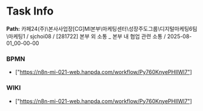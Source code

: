 # Task Info

**Path:** 카페24(주)\본사사업장\[CG]MI본부\마케팅센터\성장주도그룹\디지털마케팅6팀\마케팅1 / sjchoi08 / [281722] 본부 외 소통 _ 본부 내 협업 관련 소통 / 2025-08-01_00-00-00

### BPMN
- ["https://n8n-mi-021-web.hanpda.com/workflow/Py760KnyePHlIWl7"]

### WIKI
- ["https://n8n-mi-021-web.hanpda.com/workflow/Py760KnyePHlIWl7"]

